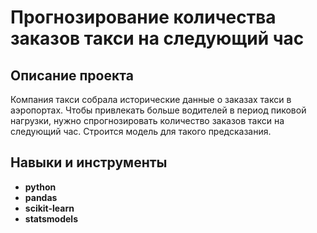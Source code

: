 # Прогнозирование количества заказов такси на следующий час

## Описание проекта

Компания такси собрала исторические данные о заказах такси в аэропортах. Чтобы привлекать больше водителей в период пиковой нагрузки, нужно спрогнозировать количество заказов такси на следующий час. Строится модель для такого предсказания.



## Навыки и инструменты

- **python**
- **pandas**
- **scikit-learn**
- **statsmodels**

  
